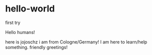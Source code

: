 # hello-world
first try

Hello humans!

here is jojoschz i am from Cologne/Germany! I am here to learn/help something.
friendly greetings!
